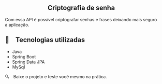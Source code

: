 <h2 align="center">
  Criptografia de senha
</h2>
Com essa API é possível criptografar senhas e frases deixando mais seguro a aplicação.

## :rocket: Tecnologias utilizadas

* Java
* Spring Boot
* Spring Data JPA
* MySql
  

:mag: Baixe o projeto e teste você mesmo na prática.
